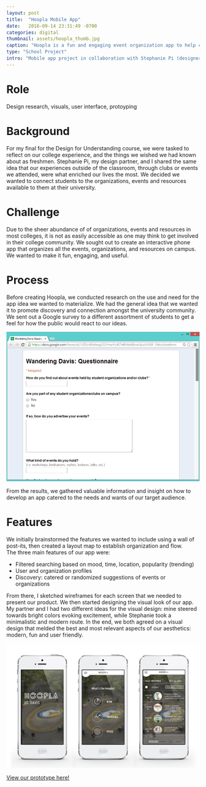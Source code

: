 ```yaml
---
layout: post
title:  "Hoopla Mobile App"
date:   2016-09-14 23:31:49 -0700
categories: digital
thumbnail: assets/hoopla_thumb.jpg
caption: "Hoopla is a fun and engaging event organization app to help college students connect with student groups, events and resources available to them on campus."
type: "School Project"
intro: "Mobile app project in collaboration with Stephanie Pi (designer)"
---
```

# Role
Design research, visuals, user interface, protoyping

# Background
For my final for the Design for Understanding course, we were tasked to reflect on our college experience, and the things we wished we had known about as freshmen. Stephanie Pi, my design partner, and I shared the same idea that our experiences outside of the classroom, through clubs or events we attended, were what enriched our lives the most. We decided we wanted to connect students to the organizations, events and resources available to them at their university.

# Challenge
Due to the sheer abundance of of organizations, events and resources in most colleges, it is not as easily accessible as one may think to get involved in their college community. We sought out to create an interactive phone app that organizes all the events,  organizations, and resources on campus. We wanted to make it fun, engaging, and useful.

# Process
Before creating Hoopla, we conducted research on the use and need for the app idea we wanted to materialize. We had the general idea that we wanted it to promote discovery and connection amongst the university community. We sent out a Google survey to a different assortment of students to get a feel for how the public would react to our ideas.

![Hoopla Questionnaire](/assets/Questionnaire2.PNG)

From the results, we gathered valuable information and insight on how to develop an app catered to the needs and wants of our target audience.

# Features
We initially brainstormed the features we wanted to include using a wall of post-its, then created a layout map to establish organization and flow.  
The three main features of our app were:  

* Filtered searching based on mood, time, location, popularity (trending)
* User and organization profiles
* Discovery: catered or randomized suggestions of events or organizations

From there, I sketched wireframes for each screen that we needed to present our product. We then started designing the visual look of our app. My partner and I had two different ideas for the visual design: mine steered towards bright colors evoking excitement, while Stephanie took a minimalistic and modern route. In the end, we both agreed on a visual design that melded the best and most relevant aspects of our aesthetics: modern, fun and user friendly.

![Hoopla Home](/assets/Hoopla_final.jpg)

[View our prototype here!](https://marvelapp.com/ded70e/screen/10584891 "Hoopla Prototype")

